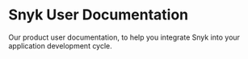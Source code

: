 # Snyk User Documentation

Our product user documentation, to help you integrate Snyk into your application development cycle.



